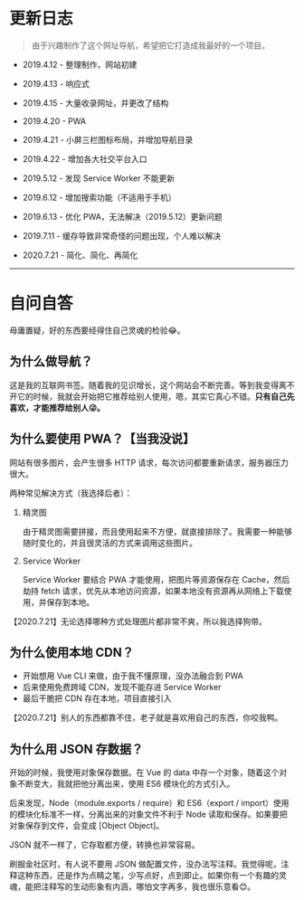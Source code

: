 # 更新日志

> 由于兴趣制作了这个网址导航，希望把它打造成我最好的一个项目。

- 2019.4.12 - 整理制作，网站初建

- 2019.4.13 - 响应式

- 2019.4.15 - 大量收录网址，并更改了结构

- 2019.4.20 - PWA

- 2019.4.21 - 小屏三栏图标布局，并增加导航目录

- 2019.4.22 - 增加各大社交平台入口

- 2019.5.12 - 发现 Service Worker 不能更新

- 2019.6.12 - 增加搜索功能（不适用于手机）

- 2019.6.13 - 优化 PWA，无法解决（2019.5.12）更新问题

- 2019.7.11 - 缓存导致非常奇怪的问题出现，个人难以解决

- 2020.7.21 - 简化、简化、再简化 

  


-----

# 自问自答

毋庸置疑，好的东西要经得住自己灵魂的检验😂。

## 为什么做导航？

这是我的互联网书签。随着我的见识增长，这个网站会不断完善。等到我变得离不开它的时候，我就会开始把它推荐给别人使用，嗯，其实它真心不错。**只有自己先喜欢，才能推荐给别人😜。**

## 为什么要使用 PWA？【当我没说】

网站有很多图片，会产生很多 HTTP 请求，每次访问都要重新请求，服务器压力很大。

两种常见解决方式（我选择后者）：

1. 精灵图

   由于精灵图需要拼接，而且使用起来不方便，就直接排除了。我需要一种能够随时变化的，并且很灵活的方式来调用这些图片。

2. Service Worker

   Service Worker 要结合 PWA 才能使用，把图片等资源保存在 Cache，然后劫持 fetch 请求，优先从本地访问资源，如果本地没有资源再从网络上下载使用，并保存到本地。

【2020.7.21】无论选择哪种方式处理图片都非常不爽，所以我选择狗带。

## 为什么使用本地 CDN？

- 开始想用 Vue CLI 来做，由于我不懂原理，没办法融合到 PWA 
- 后来使用免费跨域 CDN，发现不能存进 Service Worker
- 最后干脆把 CDN 存在本地，项目直接引入

【2020.7.21】别人的东西都靠不住，老子就是喜欢用自己的东西，你咬我鸭。

## 为什么用 JSON 存数据？

开始的时候，我使用对象保存数据。在 Vue 的 data 中存一个对象，随着这个对象不断变大，我就把他分离出来，使用 ES6 模块化的方式引入。

后来发现，Node（module.exports / require）和 ES6（export / import）使用的模块化标准不一样，分离出来的对象文件不利于 Node 读取和保存。如果要把对象保存到文件，会变成 [Object Object]。

JSON 就不一样了，它存取都方便，转换也非常容易。

刷掘金社区时，有人说不要用 JSON 做配置文件，没办法写注释。我觉得呢，注释这种东西，还是作为点睛之笔，少写点好，点到即止。如果你有一个有趣的灵魂，能把注释写的生动形象有内涵，哪怕文字再多，我也很乐意看😊。



